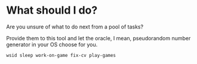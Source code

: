 # What should I do?

Are you unsure of what to do next from a pool of tasks?

Provide them to this tool and let the oracle, I mean, pseudorandom number generator in your OS choose for you.

```sh
wsid sleep work-on-game fix-cv play-games
```
